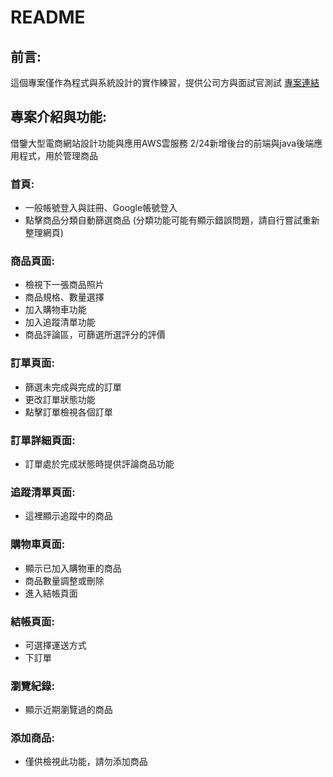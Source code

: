 # README
## 前言:
這個專案僅作為程式與系統設計的實作練習，提供公司方與面試官測試 [專案連結](https://d2xzrt59b0ykdk.cloudfront.net)

## 專案介紹與功能:
借鑒大型電商網站設計功能與應用AWS雲服務
2/24新增後台的前端與java後端應用程式，用於管理商品

### 首頁:
- 一般帳號登入與註冊、Google帳號登入
- 點擊商品分類自動篩選商品 (分類功能可能有顯示錯誤問題，請自行嘗試重新整理網頁)

### 商品頁面:
- 檢視下一張商品照片
- 商品規格、數量選擇
- 加入購物車功能
- 加入追蹤清單功能
- 商品評論區，可篩選所選評分的評價

### 訂單頁面:
- 篩選未完成與完成的訂單
- 更改訂單狀態功能
- 點擊訂單檢視各個訂單

### 訂單詳細頁面:
- 訂單處於完成狀態時提供評論商品功能

### 追蹤清單頁面:
- 這裡顯示追蹤中的商品

### 購物車頁面:
- 顯示已加入購物車的商品
- 商品數量調整或刪除
- 進入結帳頁面

### 結帳頁面:
- 可選擇運送方式
- 下訂單

### 瀏覽紀錄:
- 顯示近期瀏覽過的商品

### 添加商品:
- 僅供檢視此功能，請勿添加商品
